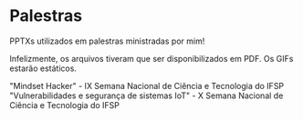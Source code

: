 # Palestras
PPTXs utilizados em palestras ministradas por mim!

Infelizmente, os arquivos tiveram que ser disponibilizados em PDF. Os GIFs estarão estáticos.

"Mindset Hacker" - IX Semana Nacional de Ciência e Tecnologia do IFSP
"Vulnerabilidades e segurança de sistemas IoT" - X Semana Nacional de Ciência e Tecnologia do IFSP
